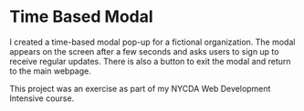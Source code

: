 <h1>Time Based Modal</h1>
<p>I created a time-based modal pop-up for a fictional organization. The modal appears on the screen after a few seconds and asks users to sign up to receive regular updates. There is also a button to exit the modal and return to the main webpage.</p>
<p>This project was an exercise as part of my NYCDA Web Development Intensive course.</p>
